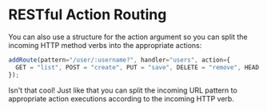 # RESTful Action Routing

You can also use a structure for the action argument so you can split the incoming HTTP method verbs into the appropriate actions:

```js
addRoute(pattern="/user/:username?", handler="users", action={
  GET = "list", POST = "create", PUT = "save", DELETE = "remove", HEAD ="info"
});
```

Isn't that cool! Just like that you can split the incoming URL pattern to appropriate action executions according to the incoming HTTP verb.

